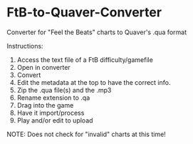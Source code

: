 # FtB-to-Quaver-Converter
Converter for "Feel the Beats" charts to Quaver's .qua format

Instructions: 
1. Access the text file of a FtB difficulty/gamefile
2. Open in converter
3. Convert
4. Edit the metadata at the top to have the correct info.
5. Zip the .qua file(s) and the .mp3
6. Rename extension to .qa
7. Drag into the game
8. Have it import/process
9. Play and/or edit to upload

NOTE: Does not check for "invalid" charts at this time!
